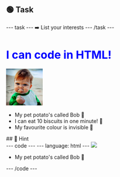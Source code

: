 <h2 class="c-project-heading--task">🟢 Task</h2>
--- task ---
➡️ List your interests
--- /task ---

<h1 style="color: blue; 
          font-size: 30px;">
    I can code in HTML!
</h1>
<img src="images/success.webp" width="100px"/>
<ul>
  <li>My pet potato's called Bob 🥔</li>
  <li>I can eat 10 biscuits in one minute! 🍪</li>
  <li>My favourite colour is invisible 🫥</li>
</ul>

<div class="c-project-callout c-project-callout--tip">
## 👀 Hint 

<div class="c-project-code">
--- code ---
---
language: html
---

<img src="success.webp"/>
<ul>
  <li>My pet potato's called Bob 🥔</li>
</ul>

--- /code ---
</div>

